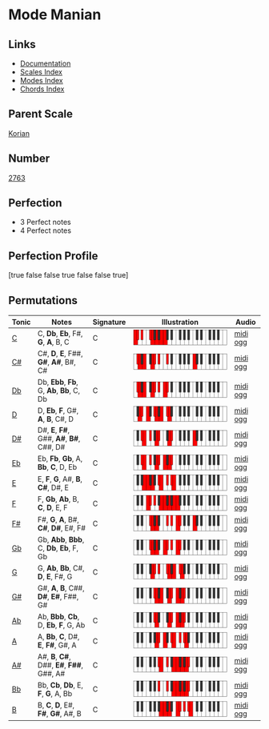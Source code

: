 # Mode Manian

## Links

- [Documentation](index.md)
- [Scales Index](Scales.md)
- [Modes Index](Modes.md)
- [Chords Index](Chords.md)

## Parent Scale

[Korian](ScaleKorian.md)

## Number

[2763](https://ianring.com/musictheory/scales/2763)

## Perfection

- 3 Perfect notes
- 4 Perfect notes

## Perfection Profile

[true false false true false false true]

## Permutations

| Tonic | Notes | Signature | Illustration | Audio |
|-------|-------|-----------|--------------|-------|
| [C](ModeCNaturalManian.md) | C, **Db**, **Eb**, F#, **G**, **A**, B, C | C | ![CNaturalManian](ModeCNaturalManian.png) | [midi](ModeCNaturalManian.mid) [ogg](ModeCNaturalManian.ogg) |
| [C#](ModeCSharpManian.md) | C#, **D**, **E**, F##, **G#**, **A#**, B#, C# | C | ![CSharpManian](ModeCSharpManian.png) | [midi](ModeCSharpManian.mid) [ogg](ModeCSharpManian.ogg) |
| [Db](ModeDFlatManian.md) | Db, **Ebb**, **Fb**, G, **Ab**, **Bb**, C, Db | C | ![DFlatManian](ModeDFlatManian.png) | [midi](ModeDFlatManian.mid) [ogg](ModeDFlatManian.ogg) |
| [D](ModeDNaturalManian.md) | D, **Eb**, **F**, G#, **A**, **B**, C#, D | C | ![DNaturalManian](ModeDNaturalManian.png) | [midi](ModeDNaturalManian.mid) [ogg](ModeDNaturalManian.ogg) |
| [D#](ModeDSharpManian.md) | D#, **E**, **F#**, G##, **A#**, **B#**, C##, D# | C | ![DSharpManian](ModeDSharpManian.png) | [midi](ModeDSharpManian.mid) [ogg](ModeDSharpManian.ogg) |
| [Eb](ModeEFlatManian.md) | Eb, **Fb**, **Gb**, A, **Bb**, **C**, D, Eb | C | ![EFlatManian](ModeEFlatManian.png) | [midi](ModeEFlatManian.mid) [ogg](ModeEFlatManian.ogg) |
| [E](ModeENaturalManian.md) | E, **F**, **G**, A#, **B**, **C#**, D#, E | C | ![ENaturalManian](ModeENaturalManian.png) | [midi](ModeENaturalManian.mid) [ogg](ModeENaturalManian.ogg) |
| [F](ModeFNaturalManian.md) | F, **Gb**, **Ab**, B, **C**, **D**, E, F | C | ![FNaturalManian](ModeFNaturalManian.png) | [midi](ModeFNaturalManian.mid) [ogg](ModeFNaturalManian.ogg) |
| [F#](ModeFSharpManian.md) | F#, **G**, **A**, B#, **C#**, **D#**, E#, F# | C | ![FSharpManian](ModeFSharpManian.png) | [midi](ModeFSharpManian.mid) [ogg](ModeFSharpManian.ogg) |
| [Gb](ModeGFlatManian.md) | Gb, **Abb**, **Bbb**, C, **Db**, **Eb**, F, Gb | C | ![GFlatManian](ModeGFlatManian.png) | [midi](ModeGFlatManian.mid) [ogg](ModeGFlatManian.ogg) |
| [G](ModeGNaturalManian.md) | G, **Ab**, **Bb**, C#, **D**, **E**, F#, G | C | ![GNaturalManian](ModeGNaturalManian.png) | [midi](ModeGNaturalManian.mid) [ogg](ModeGNaturalManian.ogg) |
| [G#](ModeGSharpManian.md) | G#, **A**, **B**, C##, **D#**, **E#**, F##, G# | C | ![GSharpManian](ModeGSharpManian.png) | [midi](ModeGSharpManian.mid) [ogg](ModeGSharpManian.ogg) |
| [Ab](ModeAFlatManian.md) | Ab, **Bbb**, **Cb**, D, **Eb**, **F**, G, Ab | C | ![AFlatManian](ModeAFlatManian.png) | [midi](ModeAFlatManian.mid) [ogg](ModeAFlatManian.ogg) |
| [A](ModeANaturalManian.md) | A, **Bb**, **C**, D#, **E**, **F#**, G#, A | C | ![ANaturalManian](ModeANaturalManian.png) | [midi](ModeANaturalManian.mid) [ogg](ModeANaturalManian.ogg) |
| [A#](ModeASharpManian.md) | A#, **B**, **C#**, D##, **E#**, **F##**, G##, A# | C | ![ASharpManian](ModeASharpManian.png) | [midi](ModeASharpManian.mid) [ogg](ModeASharpManian.ogg) |
| [Bb](ModeBFlatManian.md) | Bb, **Cb**, **Db**, E, **F**, **G**, A, Bb | C | ![BFlatManian](ModeBFlatManian.png) | [midi](ModeBFlatManian.mid) [ogg](ModeBFlatManian.ogg) |
| [B](ModeBNaturalManian.md) | B, **C**, **D**, E#, **F#**, **G#**, A#, B | C | ![BNaturalManian](ModeBNaturalManian.png) | [midi](ModeBNaturalManian.mid) [ogg](ModeBNaturalManian.ogg) |
